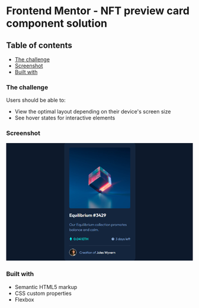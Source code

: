 # Frontend Mentor - NFT preview card component solution

## Table of contents

  - [The challenge](#the-challenge)
  - [Screenshot](#screenshot)
  - [Built with](#built-with)


### The challenge

Users should be able to:

- View the optimal layout depending on their device's screen size
- See hover states for interactive elements

### Screenshot

![](./src/images/Screenshot_1.png)


### Built with

- Semantic HTML5 markup
- CSS custom properties
- Flexbox
